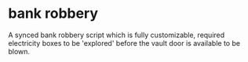 # bank robbery

A synced bank robbery script which is fully customizable, required electricity boxes to be 'explored' before the vault door is available to be blown.